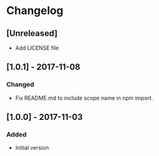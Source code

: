 # Changelog

## [Unreleased]
- Add LICENSE file

## [1.0.1] - 2017-11-08
### Changed
- Fix README.md to include scope name in npm import.

## [1.0.0] - 2017-11-03
### Added
- Initial version
